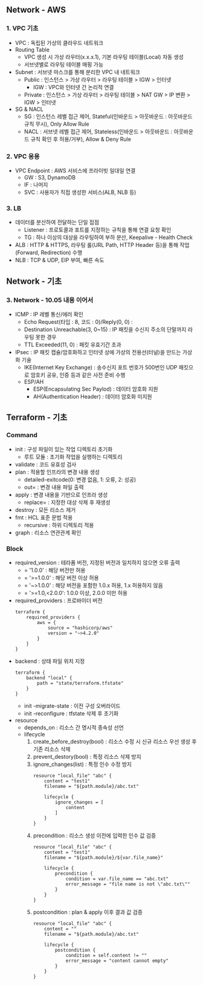 ## Network - AWS
### 1. VPC 기초
* VPC : 독립된 가상의 클라우드 네트워크
* Routing Table
    * VPC 생성 시 가상 라우터(x.x.x.1), 기본 라우팅 테이블(Local) 자동 생성
    * 서브넷별로 라우팅 테이블 매핑 가능
* Subnet : 서브넷 마스크를 통해 분리한 VPC 내 네트워크
    * Public : 인스턴스 > 가상 라우터 > 라우팅 테이블 > IGW > 인터넷
        * IGW : VPC와 인터넷 간 논리적 연결
    * Private : 인스턴스 > 가상 라우터 > 라우팅 테이블 > NAT GW > IP 변환 > IGW > 인터넷
* SG & NACL
    * SG : 인스턴스 레벨 접근 제어, Stateful(인바운드 > 아웃바운드 : 아웃바운드 규칙 무시), Only Allow Rule
    * NACL : 서브넷 레벨 접근 제어, Stateless(인바운드 > 아웃바운드 : 아웃바운드 규칙 확인 후 허용/거부), Allow & Deny Rule
### 2. VPC 응용
* VPC Endpoint : AWS 서비스에 프라이빗 일대일 연결
    * GW : S3, DynamoDB
    * IF : 나머지
    * SVC : 사용자가 직접 생성한 서비스(ALB, NLB 등)
### 3. LB
* 데이터를 분산하여 전달하는 단일 접점
    * Listener : 프로토콜과 포트를 지정하는 규칙을 통해 연결 요청 확인
    * TG : 하나 이상의 대상을 라우팅하여 부하 분산, Keepalive - Health Check
* ALB : HTTP & HTTPS, 라우팅 룰(URL Path, HTTP Header 등)을 통해 작업(Forward, Redirection) 수행
* NLB : TCP & UDP, EIP 부여, 빠른 속도
## Network - 기초
### 3. Network - 10.05 내용 이어서
* ICMP : IP 레벨 통신/에러 확인
    * Echo Request(타입 : 8, 코드 : 0)/Reply(0, 0) : 
    * Destination Unreachable(3, 0~15) : IP 패킷을 수신지 주소의 단말까지 라우팅 못한 경우
    * TTL Exceeded(11, 0) : 패킷 유효기간 초과
* IPsec : IP 패킷 캡슐/암호화하고 인터넷 상에 가상의 전용선(터널)을 만드는 가상화 기술
    * IKE(Internet Key Exchange) : 송수신지 포트 번호가 500번인 UDP 패킷으로 암호키 공유, 인증 등과 같은 사전 준비 수행
    * ESP/AH
        * ESP(Encapsulating Sec Paylod) : 데이터 암호화 지원
        * AH(Authentication Header) : 데이터 암호화 미지원
## Terraform - 기초
### Command
* init : 구성 파일이 있는 작업 디렉토리 초기화
    * 루트 모듈 : 초기화 작업을 실행하는 디렉토리
* validate : 코드 유효성 검사
* plan : 적용할 인프라의 변경 내용 생성
    - detailed-exitcode(0: 변경 없음, 1: 오류, 2: 성공)
    - out=<file> : 변경 내용 파일 출력
* apply : 변경 내용을 기반으로 인프라 생성
    - replace=<target-resource> : 지정한 대상 삭제 후 재생성
* destroy : 모든 리소스 제거
* fmt : HCL 표준 문법 적용
    - recursive : 하위 디렉토리 적용
* graph : 리소스 연관관계 확인
### Block
* required_version : 테라폼 버전, 지정된 버전과 일치하지 않으면 오류 출력
    * = '1.0.0' : 해당 버전만 허용
    * = '>=1.0.0' : 해당 버전 이상 허용
    * = '~>1.0.0' : 해당 버전을 포함한 1.0.x 허용, 1.x 허용하지 않음
    * = '>=1.0,<2.0.0': 1.0.0 이상, 2.0.0 미만 허용
* required_providers : 프로바이더 버전
    ```
    terraform {
        required_providers {
            aws = {
                source = "hashicorp/aws"
                version = "~>4.2.0"
            }
        }
    }
    ```
* backend : 상태 파일 위치 지정
    ```
    terraform {
        backend "local" {
            path = "state/terraform.tfstate"
        }
    }
    ```
    - init -migrate-state : 이전 구성 오버라이드
    - init -reconfigure : tfstate 삭제 후 초기화
* resource
    - depends_on : 리소스 간 명시적 종속성 선언
    - lifecycle
        1. create_before_destroy(bool) : 리소스 수정 시 신규 리소스 우선 생성 후 기존 리소스 삭제
        2. prevent_destory(bool) : 특정 리소스 삭제 방지
        3. ignore_changes(list) : 특정 인수 수정 방지
            ```
            resource "local_file" "abc" {
                content = "test1"
                filename = "${path.module}/abc.txt"
                
                lifecycle {
                    ignore_changes = [
                        content
                    ]
                }
            }
            ```
        4. precondition : 리소스 생성 이전에 입력한 인수 값 검증
            ```
            resource "local_file" "abc" {
                content = "test1"
                filename = "${path.module}/${var.file_name}"
                
                lifecycle {
                    precondition {
                        condition = var.file_name == "abc.txt"
                        error_message = "file name is not \"abc.txt\""
                    }
                }
            }
            ```
        5. postcondition : plan & apply 이후 결과 값 검증
            ```
            resource "local_file" "abc" {
                content = ""
                filename = "${path.module}/abc.txt"
                
                lifecycle {
                    postcondition {
                        condition = self.content != ""
                        error_message = "content cannot empty"
                    }
                }
            }
            ```
